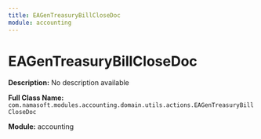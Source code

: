 ```yaml
---
title: EAGenTreasuryBillCloseDoc
module: accounting
---
```


# EAGenTreasuryBillCloseDoc

**Description:** No description available

**Full Class Name:** `com.namasoft.modules.accounting.domain.utils.actions.EAGenTreasuryBillCloseDoc`

**Module:** accounting

